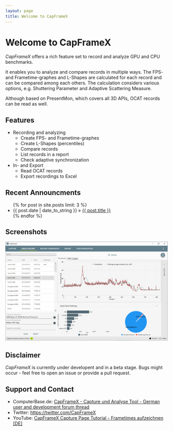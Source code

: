 ```yaml
---
layout: page
title: Welcome to CapFrameX
---
```


# Welcome to CapFrameX

*CapFrameX* offers a rich feature set to record and analyze GPU and CPU benchmarks.

It enables you to analyze and compare records in multiple ways. The FPS- and Frametime-graphes and L-Shapes are calculated for each record and can be compared among each others. The calculation considers various options, e.g. Shuttering Parameter and Adaptive Scattering Measure.

Although based on PresentMon, which covers all 3D APIs, OCAT records can be read as well.

## Features

* Recording and analyzing
  * Create FPS- and Frametime-graphes
  * Create L-Shapes (percentiles)
  * Compare records
  * List records in a report
  * Check adaptive synchronization
* In- and Export
  * Read OCAT records
  * Export recordings to Excel

## Recent Announcments

<ul class="posts">
  {% for post in site.posts limit: 3 %}
    <li><span>{{ post.date | date_to_string }}</span> &raquo; <a href="{{ site.baseurl }}{{ post.url }}">{{ post.title }}</a></li>
  {% endfor %}
</ul>

## Screenshots

![Single Record View](assets/images/SingleRecordView.png "Single Record View")

## Disclaimer

*CapFrameX* is currently under developent and in a beta stage. Bugs might occur - feel free to open an issue or provide a pull request.

## Support and Contact

* ComputerBase.de: [CapFrameX - Capture und Analyse Tool - German user and development forum thread](https://www.computerbase.de/forum/threads/capframex-capture-und-analyse-tool.1851025)
* Twitter: <https://twitter.com/CapFrameX>
* YouTube: [CapFrameX Capture Page Tutorial - Frametimes aufzeichnen [DE]](https://youtu.be/ZqMMPDxJUkk)
